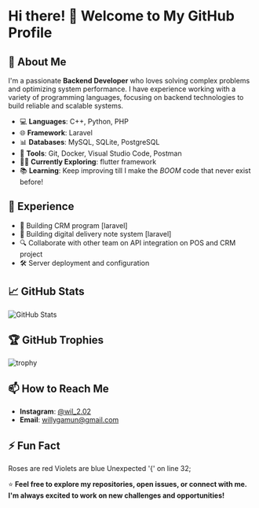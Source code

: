 # Hi there! 👋 Welcome to My GitHub Profile

## 🚀 About Me
I'm a passionate **Backend Developer** who loves solving complex problems and optimizing system performance. I have experience working with a variety of programming languages, focusing on backend technologies to build reliable and scalable systems.

- 💻 **Languages**: C++, Python, PHP
- 🌐 **Framework**: Laravel
- 📊 **Databases**: MySQL, SQLite, PostgreSQL
- 🔧 **Tools**: Git, Docker, Visual Studio Code, Postman
- 🧑‍💻 **Currently Exploring**: flutter framework
- 📚 **Learning**: Keep improving till I make the *BOOM* code that never exist before!

## 💼 Experience
- 🎯 Building CRM program [laravel]
- 🎯 Building digital delivery note system [laravel]
- 🔍 Collaborate with other team on API integration on POS and CRM project
- 🛠 Server deployment and configuration

## 📈 GitHub Stats
![GitHub Stats](https://github-readme-stats.vercel.app/api?username=your-username&show_icons=true&theme=radical)

## 🏆 GitHub Trophies
![trophy](https://github-profile-trophy.vercel.app/?username=your-username&theme=onedark)

## 📫 How to Reach Me
- **Instagram**: [@wil_2.02](https://instagram.com/wil_2.02)
- **Email**: [willygamun@gmail.com](mailto:willygamun@gmail.com)

## ⚡ Fun Fact
Roses are red
Violets are blue
Unexpected '{'
on line 32;

⭐️ **Feel free to explore my repositories, open issues, or connect with me. I'm always excited to work on new challenges and opportunities!**
